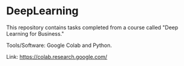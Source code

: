 # DeepLearning
This repository contains tasks completed from a course called "Deep Learning for Business."

Tools/Software: Google Colab and Python.

Link: https://colab.research.google.com/
